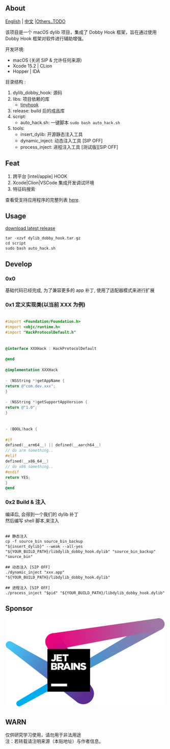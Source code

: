 ## About

[English](https://github.com/marlkiller/dylib_dobby_hook/blob/master/README.md) | [中文](https://github.com/marlkiller/dylib_dobby_hook/blob/master/README.zh-CN.md) |[Others..TODO]()


该项目是一个 macOS dylib 项目，集成了 Dobby Hook 框架，旨在通过使用 Dobby Hook 框架对软件进行辅助增强。

开发环境:

- macOS (关闭 SIP & 允许任何来源)
- Xcode 15.2 | CLion
- Hopper | IDA

目录结构 :

1. dylib_dobby_hook: 源码
2. libs: 项目依赖的库
   - [tinyhook](https://github.com/Antibioticss/tinyhook)
3. release: build 后的成品库
4. script:
    - auto_hack.sh: 一键脚本 `sudo bash auto_hack.sh`
5. tools: 
    - insert_dylib: 开源静态注入工具
    - dynamic_inject: 动态注入工具 [SIP OFF]
    - process_inject: 进程注入工具 [测试版][SIP OFF]

## Feat

1. 跨平台 [intel/apple] HOOK
2. Xcode|Clion|VSCode 集成开发调试环境
3. 特征码搜索

查看受支持应用程序的完整列表 [here](./supported-apps.md).

## Usage

[download latest release](https://github.com/marlkiller/dylib_dobby_hook/releases/download/latest/dylib_dobby_hook.tar.gz)

```shell
tar -xzvf dylib_dobby_hook.tar.gz
cd script 
sudo bash auto_hack.sh
```

## Develop

### 0x0

基础代码已经完成, 为了兼容更多的 app 补丁, 使用了适配器模式来进行扩展

### 0x1 定义实现类(以当前 XXX 为例)

```objective-c

#import <Foundation/Foundation.h>
#import <objc/runtime.h>
#import "HackProtocolDefault.h"


@interface XXXHack : HackProtocolDefault

@end

@implementation XXXHack

- (NSString *)getAppName {
return @"com.dev.xxx";
}

- (NSString *)getSupportAppVersion {
return @"1.0";
}


- (BOOL)hack {

#if
defined(__arm64__) || defined(__aarch64__)
// do arm something..
#elif
defined(__x86_64__)
// do x86 something..
#endif
return YES;
}
@end

```

### 0x2 Build & 注入

编译后, 会得到一个我们的 dylib 补丁  
然后编写 shell 脚本,来注入

```shell

## 静态注入
cp -f source_bin source_bin_backup 
"${insert_dylib}" --weak --all-yes "${YOUR_BUILD_PATH}/libdylib_dobby_hook.dylib" "source_bin_backup" "source_bin"

## 动态注入 [SIP OFF]
./dynamic_inject "xxx.app" "${YOUR_BUILD_PATH}/libdylib_dobby_hook.dylib"

## 进程注入 [SIP OFF]
./process_inject "$pid" "${YOUR_BUILD_PATH}/libdylib_dobby_hook.dylib"
```


## Sponsor

[![JetBrains](jetbrains.svg)](https://www.jetbrains.com/?from=dylib_dobby_hook "JetBrains")

## WARN

仅供研究学习使用，请勿用于非法用途  
注：若转载请注明来源（本贴地址）与作者信息。

